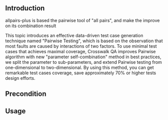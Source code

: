 ## Introduction

allpairs-plus is based the pairwise tool of "all pairs", and make the improve on its combination result

This topic introduces an effective data-driven test case generation technique named "Pairwise Testing", which is based on the observation that most faults are caused by interactions of two factors. To use minimal test cases that achieves maximal coverage, Crosswalk QA improves Pairwise algorithm with new "parameter self-combination" method in best practices, we split the parameter to sub-parameters, and extend Pairwise testing from one-dimensional to two-dimensional. By using this method, you can get remarkable test cases coverage, save approximately 70% or higher tests design efforts.



## Precondition

## Usage

